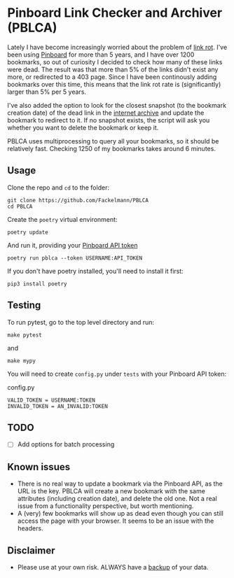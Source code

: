 # Pinboard Link Checker and Archiver (PBLCA)
Lately I have become increasingly worried about the problem of [link rot](https://www.gwern.net/Archiving-URLs). I've been using [Pinboard](https://pinboard.in) for more than 5 years, and I have over 1200 bookmarks, so out of curiosity I decided to check how many of these links were dead. The result was that more than 5% of the links didn't exist any more, or redirected to a 403 page. Since I have been continously adding bookmarks over this time, this means that the link rot rate is (significantly) larger than 5% per 5 years.

I've also added the option to look for the closest snapshot (to the bookmark creation date) of the dead link in the [internet archive](https://archive.org) and update the bookmark to redirect to it. If no snapshot exists, the script will ask you whether you want to delete the bookmark or keep it.

PBLCA uses multiprocessing to query all your bookmarks, so it should be relatively fast. Checking 1250 of my bookmarks takes around 6 minutes.

## Usage

Clone the repo and `cd` to the folder:

```
git clone https://github.com/Fackelmann/PBLCA
cd PBLCA
```

Create the `poetry` virtual environment:

```
poetry update
```

And run it, providing your [Pinboard API token](https://pinboard.in/settings/password)

```
poetry run pblca --token USERNAME:API_TOKEN
```

If you don't have poetry installed, you'll need to install it first:

```
pip3 install poetry
```

## Testing
To run pytest, go to the top level directory and run:

```
make pytest
```

and

```
make mypy
```

You will need to create `config.py` under `tests` with your Pinboard API token:

config.py
```
VALID_TOKEN = USERNAME:TOKEN
INVALID_TOKEN = AN_INVALID:TOKEN
```

## TODO
- [ ] Add options for batch processing

## Known issues
- There is no real way to update a bookmark via the Pinboard API, as the URL is the key. PBLCA will create a new bookmark with the same attributes (including creation date), and delete the old one. Not a real issue from a functionality perspective, but worth mentioning.
- A (very) few bookmarks will show up as dead even though you can still access the page with your browser. It seems to be an issue with the headers.

## Disclaimer
- Please use at your own risk. ALWAYS have a [backup](https://pinboard.in/settings/backup) of your data.
